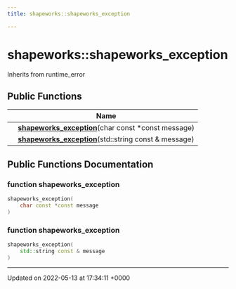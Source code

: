 ```yaml
---
title: shapeworks::shapeworks_exception

---
```


# shapeworks::shapeworks_exception





Inherits from runtime_error

## Public Functions

|                | Name           |
| -------------- | -------------- |
| | **[shapeworks_exception](../Classes/classshapeworks_1_1shapeworks__exception.md#function-shapeworks-exception)**(char const *const message) |
| | **[shapeworks_exception](../Classes/classshapeworks_1_1shapeworks__exception.md#function-shapeworks-exception)**(std::string const & message) |

## Public Functions Documentation

### function shapeworks_exception

```cpp
shapeworks_exception(
    char const *const message
)
```


### function shapeworks_exception

```cpp
shapeworks_exception(
    std::string const & message
)
```


-------------------------------

Updated on 2022-05-13 at 17:34:11 +0000
